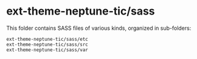 # ext-theme-neptune-tic/sass

This folder contains SASS files of various kinds, organized in sub-folders:

    ext-theme-neptune-tic/sass/etc
    ext-theme-neptune-tic/sass/src
    ext-theme-neptune-tic/sass/var
